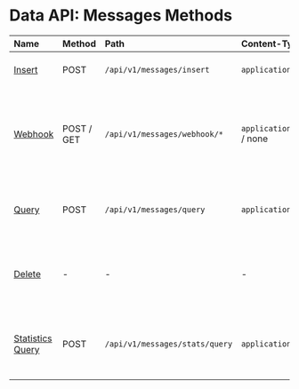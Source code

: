# Data API: Messages Methods

| **Name** | **Method** | **Path** | **Content-Type** | **Description** |
|:---|:---|:---|:---|:---|
| [Insert](insert.md) | POST | `/api/v1/messages/insert` | `application/json` | Insert an array of messages. 
| [Webhook](webhook.md) | POST / GET | `/api/v1/messages/webhook/*` | `application/json` / none | Create message from any HTTP request with optional JSON payload and insert it.
| [Query](query.md) | POST | `/api/v1/messages/query` | `application/json` | Retrieve message records for the specified filters. |
| [Delete](delete.md) | - | - | - | Execute administrative actions to delete message records. |
| [Statistics Query](stats-query.md) | POST | `/api/v1/messages/stats/query` | `application/json` |  Retrieve message counters as series for the specified filters.  |
